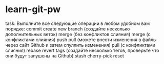 # learn-git-pw

task:
Выполните все следующие операции в любом удобном вам порядке:
commit
create new branch (создайте несколько дополнительных веток)
merge (без конфликтов слияния)
merge (с конфликтами слияния)
push
pull (можете внести изменения в файлы через сайт Github и затем спуллить изменения)
pull (с конфликтами слияния)
rebase
revert
tags (создайте несколько тегов, проверьте что они будут запушены на Github)
stash
cherry-pick
reset